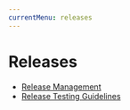 ```yaml
---
currentMenu: releases
---
```

# Releases

* [Release Management](ReleaseManagement.md)
* [Release Testing Guidelines](ReleaseTestingGuidelines.md)
